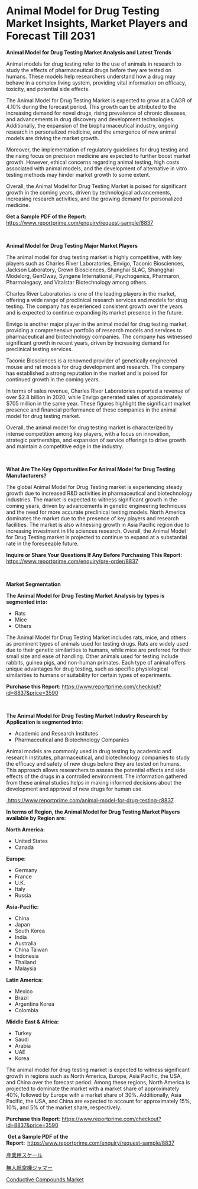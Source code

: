 <p><h1>Animal Model for Drug Testing Market Insights, Market Players and Forecast Till 2031</h1></p><p><strong>Animal Model for Drug Testing Market Analysis and Latest Trends</strong></p>
<p><p>Animal models for drug testing refer to the use of animals in research to study the effects of pharmaceutical drugs before they are tested on humans. These models help researchers understand how a drug may behave in a complex living system, providing vital information on efficacy, toxicity, and potential side effects.</p><p>The Animal Model for Drug Testing Market is expected to grow at a CAGR of 4.10% during the forecast period. This growth can be attributed to the increasing demand for novel drugs, rising prevalence of chronic diseases, and advancements in drug discovery and development technologies. Additionally, the expansion of the biopharmaceutical industry, ongoing research in personalized medicine, and the emergence of new animal models are driving the market growth.</p><p>Moreover, the implementation of regulatory guidelines for drug testing and the rising focus on precision medicine are expected to further boost market growth. However, ethical concerns regarding animal testing, high costs associated with animal models, and the development of alternative in vitro testing methods may hinder market growth to some extent.</p><p>Overall, the Animal Model for Drug Testing Market is poised for significant growth in the coming years, driven by technological advancements, increasing research activities, and the growing demand for personalized medicine.</p></p>
<p><strong>Get a Sample PDF of the Report:&nbsp;</strong> <a href="https://www.reportprime.com/enquiry/request-sample/8837">https://www.reportprime.com/enquiry/request-sample/8837</a></p>
<p>&nbsp;</p>
<p><strong>Animal Model for Drug Testing Major Market Players</strong></p>
<p><p>The animal model for drug testing market is highly competitive, with key players such as Charles River Laboratories, Envigo, Taconic Biosciences, Jackson Laboratory, Crown Biosciences, Shanghai SLAC, Shangghai Modelorg, GenOway, Syngene International, Psychogenics, Pharmaron, Pharmalegacy, and Vitalstar Biotechnology among others.</p><p>Charles River Laboratories is one of the leading players in the market, offering a wide range of preclinical research services and models for drug testing. The company has experienced consistent growth over the years and is expected to continue expanding its market presence in the future.</p><p>Envigo is another major player in the animal model for drug testing market, providing a comprehensive portfolio of research models and services to pharmaceutical and biotechnology companies. The company has witnessed significant growth in recent years, driven by increasing demand for preclinical testing services.</p><p>Taconic Biosciences is a renowned provider of genetically engineered mouse and rat models for drug development and research. The company has established a strong reputation in the market and is poised for continued growth in the coming years.</p><p>In terms of sales revenue, Charles River Laboratories reported a revenue of over $2.8 billion in 2020, while Envigo generated sales of approximately $705 million in the same year. These figures highlight the significant market presence and financial performance of these companies in the animal model for drug testing market.</p><p>Overall, the animal model for drug testing market is characterized by intense competition among key players, with a focus on innovation, strategic partnerships, and expansion of service offerings to drive growth and maintain a competitive edge in the industry.</p></p>
<p>&nbsp;</p>
<p><strong>What Are The Key Opportunities For Animal Model for Drug Testing Manufacturers?</strong></p>
<p><p>The global Animal Model for Drug Testing market is experiencing steady growth due to increased R&D activities in pharmaceutical and biotechnology industries. The market is expected to witness significant growth in the coming years, driven by advancements in genetic engineering techniques and the need for more accurate preclinical testing models. North America dominates the market due to the presence of key players and research facilities. The market is also witnessing growth in Asia Pacific region due to increasing investment in life sciences research. Overall, the Animal Model for Drug Testing market is projected to continue to expand at a substantial rate in the foreseeable future.</p></p>
<p><strong>Inquire or Share Your Questions If Any Before Purchasing This Report:</strong> <a href="https://www.reportprime.com/enquiry/pre-order/8837">https://www.reportprime.com/enquiry/pre-order/8837</a></p>
<p>&nbsp;</p>
<p><strong>Market Segmentation</strong></p>
<p><strong>The Animal Model for Drug Testing Market Analysis by types is segmented into:</strong></p>
<p><ul><li>Rats</li><li>Mice</li><li>Others</li></ul></p>
<p><p>The Animal Model for Drug Testing Market includes rats, mice, and others as prominent types of animals used for testing drugs. Rats are widely used due to their genetic similarities to humans, while mice are preferred for their small size and ease of handling. Other animals used for testing include rabbits, guinea pigs, and non-human primates. Each type of animal offers unique advantages for drug testing, such as specific physiological similarities to humans or suitability for certain types of experiments.</p></p>
<p><strong>Purchase this Report:&nbsp;</strong><a href="https://www.reportprime.com/checkout?id=8837&price=3590">https://www.reportprime.com/checkout?id=8837&price=3590</a></p>
<p>&nbsp;</p>
<p><strong>The Animal Model for Drug Testing Market Industry Research by Application is segmented into:</strong></p>
<p><ul><li>Academic and Research Institutes</li><li>Pharmaceutical and Biotechnology Companies</li></ul></p>
<p><p>Animal models are commonly used in drug testing by academic and research institutes, pharmaceutical, and biotechnology companies to study the efficacy and safety of new drugs before they are tested on humans. This approach allows researchers to assess the potential effects and side effects of the drugs in a controlled environment. The information gathered from these animal studies helps in making informed decisions about the development and approval of new drugs for human use.</p></p>
<p><a href="https://www.reportprime.com/animal-model-for-drug-testing-r8837">&nbsp;https://www.reportprime.com/animal-model-for-drug-testing-r8837</a></p>
<p><strong>In terms of Region, the Animal Model for Drug Testing Market Players available by Region are:</strong></p>
<p>
    <p> <strong> North America: </strong>
        <ul>
            <li>United States</li>
            <li>Canada</li>
        </ul>
        </p> 
    <p> <strong> Europe: </strong>
        <ul>
            <li>Germany</li>
            <li>France</li>
            <li>U.K.</li>
            <li>Italy</li>
            <li>Russia</li>
        </ul>
        </p> 
    <p> <strong> Asia-Pacific: </strong>
        <ul>
            <li>China</li>
            <li>Japan</li>
            <li>South Korea</li>
            <li>India</li>
            <li>Australia</li>
            <li>China Taiwan</li>
            <li>Indonesia</li>
            <li>Thailand</li>
            <li>Malaysia</li>
        </ul>
        </p> 
    <p> <strong> Latin America: </strong>
        <ul>
            <li>Mexico</li>
            <li>Brazil</li>
            <li>Argentina Korea</li>
            <li>Colombia</li>
        </ul>
        </p> 
    <p> <strong> Middle East & Africa: </strong>
        <ul>
            <li>Turkey</li>
            <li>Saudi</li>
            <li>Arabia</li>
            <li>UAE</li>
            <li>Korea</li>
        </ul>
    </p>
    </p>
<p><p>The animal model for drug testing market is expected to witness significant growth in regions such as North America, Europe, Asia Pacific, the USA, and China over the forecast period. Among these regions, North America is projected to dominate the market with a market share of approximately 40%, followed by Europe with a market share of 30%. Additionally, Asia Pacific, the USA, and China are expected to account for approximately 15%, 10%, and 5% of the market share, respectively.</p></p>
<p><strong>Purchase this Report: </strong><a href="https://www.reportprime.com/checkout?id=8837&price=3590">https://www.reportprime.com/checkout?id=8837&price=3590</a></p>
<p>&nbsp;<strong>Get a Sample PDF of the Report:&nbsp;&nbsp;</strong><a href="https://www.reportprime.com/enquiry/request-sample/8837">https://www.reportprime.com/enquiry/request-sample/8837</a></p>
<p><strong></strong></p>
<p><p><a href="https://medium.com/@diegoskiles2023/%E7%94%A3%E6%A5%AD%E7%94%A8%E3%82%B9%E3%82%B1%E3%83%BC%E3%83%AB%E5%B8%82%E5%A0%B4-%E7%AB%B6%E4%BA%89%E5%88%86%E6%9E%90-%E5%B8%82%E5%A0%B4%E5%8B%95%E5%90%91-2031%E5%B9%B4%E3%81%BE%E3%81%A7%E3%81%AE%E4%BA%88%E6%B8%AC-6eaca457b471">産業用スケール</a></p><p><a href="https://medium.com/@diegoskiles2023/uav%E3%82%B8%E3%83%A3%E3%83%9E%E3%83%BC%E3%83%9E%E3%83%BC%E3%82%B1%E3%83%83%E3%83%88%E3%81%AE%E5%B8%82%E5%A0%B4%E5%8B%95%E5%90%91%E3%81%A8%E5%B8%82%E5%A0%B4%E5%88%86%E6%9E%90%E3%81%8C2024%E5%B9%B4%E3%81%8B%E3%82%892031%E5%B9%B4%E3%81%AE%E6%9C%9F%E9%96%93%E3%81%AB%E4%BA%88%E6%B8%AC%E3%81%95%E3%82%8C%E3%81%A6%E3%81%84%E3%81%BE%E3%81%99-63989278ed7d">無人航空機ジャマー</a></p><p><a href="https://pretty-mail-caf.notion.site/Conductive-Compounds-Market-Trends-and-Market-Analysis-forecasted-for-period-2024-2031-e03ed2bb0fa448c18c71536796c86fb3">Conductive Compounds Market</a></p></p>